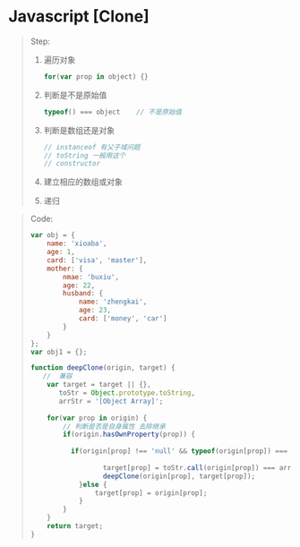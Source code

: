 # Javascript	[Clone]

> 	

> Step:
>
> 1. 遍历对象
>
>    ```js
>    for(var prop in object) {}
>    ```
>
> 2. 判断是不是原始值
>
>    ```js
>    typeof() === object	// 不是原始值 
>    ```
>
> 3. 判断是数组还是对象
>
>    ```js
>    // instanceof 有父子域问题 
>    // toString 一般用这个
>    // constructor 
>    ```
>
> 4. 建立相应的数组或对象
>
> 5. 递归



> Code:
>
> ```js
> var obj = {
>     name: 'xioaba',
>     age: 1,
>     card: ['visa', 'master'],
>     mother: {
>         nmae: 'buxiu',
>         age: 22,
>         husband: {
>             name: 'zhengkai',
>             age: 23,
>             card: ['money', 'car']
>         }
>     } 
> }; 
> var obj1 = {};
> 
> function deepClone(origin, target) {
>    //  兼容
>     var target = target || {},
>        toStr = Object.prototype.toString,
>        arrStr = '[Object Array]';
>     
>     for(var prop in origin) {
>         // 判断是否是自身属性 去除继承
>         if(origin.hasOwnProperty(prop)) {
>             
>         	if(origin[prop] !== 'null' && typeof(origin[prop]) === 'object') {
>                 
>        		    target[prop] = toStr.call(origin[prop]) === arrStr ? [] : {};
>            		deepClone(origin[prop], target[prop]);
>             }else {
>                 target[prop] = origin[prop];   
>             }
>         }
>     }
>     return target;
> }
> ```
>
>